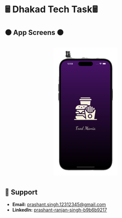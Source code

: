 # 🖩 Dhakad Tech Task🖩

## ⚫ App Screens ⚫

<div style="display: flex; flex-wrap: wrap; justify-content: center;">
    <img src="https://raw.githubusercontent.com/Prashant-ranjan-singh-123/Food-Mania/main/readme_images/image_0.png" style="width: 200px; margin: 10px;">
</div>

## 🙋 Support

- **Email:** [prashant.singh.12312345@gmail.com](https://mail.google.com/mail/u/?authuser=prashant.singh.12312345@gmail.com)
- **LinkedIn:** [prashant-ranjan-singh-b9b6b9217](https://www.linkedin.com/in/prashant-ranjan-singh-b9b6b9217/)

